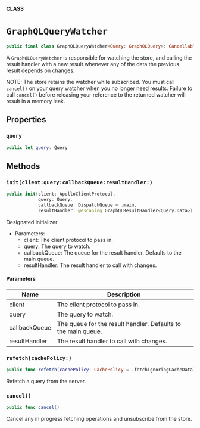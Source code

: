 **CLASS**

# `GraphQLQueryWatcher`

```swift
public final class GraphQLQueryWatcher<Query: GraphQLQuery>: Cancellable, ApolloStoreSubscriber
```

A `GraphQLQueryWatcher` is responsible for watching the store, and calling the result handler with a new result whenever any of the data the previous result depends on changes.

NOTE: The store retains the watcher while subscribed. You must call `cancel()` on your query watcher when you no longer need results. Failure to call `cancel()` before releasing your reference to the returned watcher will result in a memory leak.

## Properties
### `query`

```swift
public let query: Query
```

## Methods
### `init(client:query:callbackQueue:resultHandler:)`

```swift
public init(client: ApolloClientProtocol,
            query: Query,
            callbackQueue: DispatchQueue = .main,
            resultHandler: @escaping GraphQLResultHandler<Query.Data>)
```

Designated initializer

- Parameters:
  - client: The client protocol to pass in.
  - query: The query to watch.
  - callbackQueue: The queue for the result handler. Defaults to the main queue.
  - resultHandler: The result handler to call with changes.

#### Parameters

| Name | Description |
| ---- | ----------- |
| client | The client protocol to pass in. |
| query | The query to watch. |
| callbackQueue | The queue for the result handler. Defaults to the main queue. |
| resultHandler | The result handler to call with changes. |

### `refetch(cachePolicy:)`

```swift
public func refetch(cachePolicy: CachePolicy = .fetchIgnoringCacheData)
```

Refetch a query from the server.

### `cancel()`

```swift
public func cancel()
```

Cancel any in progress fetching operations and unsubscribe from the store.
